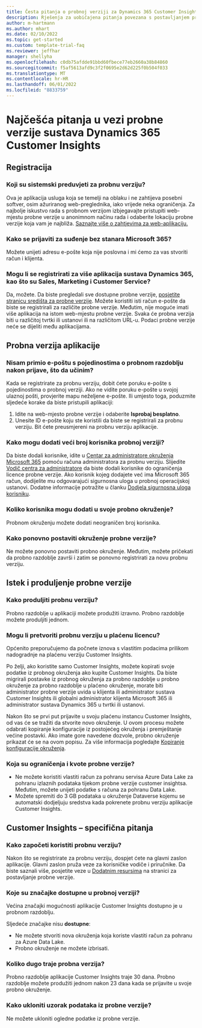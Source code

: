 ```yaml
---
title: Česta pitanja o probnoj verziji za Dynamics 365 Customer Insights
description: Rješenja za uobičajena pitanja povezana s postavljanjem probne verzije aplikacije Customer Insights i njezinim upravljanjem. Saznajte kako riješiti probleme s platformom specifične za aplikaciju.
author: m-hartmann
ms.author: mhart
ms.date: 02/10/2022
ms.topic: get-started
ms.custom: template-trial-faq
ms.reviewer: jeffhar
manager: shellyha
ms.openlocfilehash: c0db75afdde91bbd60fbece77eb2660a38b84860
ms.sourcegitcommit: f5af5613afd9c3f2f0695e2d62d225f0b504f033
ms.translationtype: MT
ms.contentlocale: hr-HR
ms.lasthandoff: 06/01/2022
ms.locfileid: "8833759"
---
```

# <a name="dynamics-365-customer-insights-trial-faq"></a>Najčešća pitanja u vezi probne verzije sustava Dynamics 365 Customer Insights

## <a name="sign-up"></a>Registracija

### <a name="what-are-the-system-requirements-for-the-trial"></a>Koji su sistemski preduvjeti za probnu verziju?

Ova je aplikacija usluga koja se temelji na oblaku i ne zahtijeva posebni softver, osim ažuriranog web-preglednika, iako vrijede neka ograničenja. Za najbolje iskustvo rada s probnom verzijom izbjegavajte pristupiti web-mjestu probne verzije u anonimnom načinu rada i odaberite lokaciju probne verzije koja vam je najbliža. [Saznajte više o zahtjevima za web-aplikaciju.](/power-platform/admin/web-application-requirements)

### <a name="how-do-i-sign-up-for-the-trial-without-a-microsoft-365-tenant"></a>Kako se prijaviti za suđenje bez stanara Microsoft 365?

Možete unijeti adresu e-pošte koja nije poslovna i mi ćemo za vas stvoriti račun i klijenta.

### <a name="can-i-sign-up-for-multiple-dynamics-365-apps-such-as-sales-marketing-and-customer-service"></a>Mogu li se registrirati za više aplikacija sustava Dynamics 365, kao što su Sales, Marketing i Customer Service?

Da, možete. Da biste pregledali sve dostupne probne verzije, [posjetite stranicu središta za probne verzije](https://dynamics.microsoft.com/dynamics-365-free-trial). Možete koristiti isti račun e-pošte da biste se registrirali za različite probne verzije. Međutim, nije moguće imati više aplikacija na istom web-mjestu probne verzije. Svaka će probna verzija biti u različitoj tvrtki ili ustanovi ili na različitom URL-u. Podaci probne verzije neće se dijeliti među aplikacijama.

## <a name="trial-app"></a>Probna verzija aplikacije

### <a name="i-didnt-receive-the-trial-details-email-after-signing-up-what-should-i-do"></a>Nisam primio e-poštu s pojedinostima o probnom razdoblju nakon prijave, što da učinim?

Kada se registrirate za probnu verziju, dobit ćete poruku e-pošte s pojedinostima o probnoj verziji. Ako ne vidite poruku e-pošte u svojoj ulaznoj pošti, provjerite mapu neželjene e-pošte. Ili umjesto toga, poduzmite sljedeće korake da biste pristupili aplikaciji:

1. Idite na web-mjesto probne verzije i odaberite **Isprobaj besplatno**.
1. Unesite ID e-pošte koju ste koristili da biste se registrirali za probnu verziju. Bit ćete preusmjereni na probnu verziju aplikacije.

### <a name="how-do-i-add-more-users-to-a-trial"></a>Kako mogu dodati veći broj korisnika probnoj verziji?

Da biste dodali korisnike, idite u [Centar za administratore okruženja Microsoft 365](https://admin.microsoft.com) pomoću računa administratora za probnu verziju. Slijedite [Vodič centra za administratore](/microsoft-365/admin/add-users/add-users) da biste dodali korisnike do ograničenja licence probne verzije. Ako korisnik kojeg dodajete već ima Microsoft 365 račun, dodijelite mu odgovarajući sigurnosna uloga u probnoj operacijskoj ustanovi. Dodatne informacije potražite u članku [Dodjela sigurnosna uloga korisniku](/power-platform/admin/create-users-assign-online-security-roles#assign-a-security-role-to-a-user).

### <a name="how-many-users-can-i-add-to-my-trial-environment"></a>Koliko korisnika mogu dodati u svoje probno okruženje?

Probnom okruženju možete dodati neograničen broj korisnika.

### <a name="how-do-i-reset-the-trial-environment"></a>Kako ponovno postaviti okruženje probne verzije?

Ne možete ponovno postaviti probno okruženje. Međutim, možete pričekati da probno razdoblje završi i zatim se ponovno registrirati za novu probnu verziju.

## <a name="trial-expiration-and-extension"></a>Istek i produljenje probne verzije

### <a name="how-do-i-extend-the-trial"></a>Kako produljiti probnu verziju?

Probno razdoblje u aplikaciji možete produžiti izravno. Probno razdoblje možete produljiti jednom.

### <a name="can-i-convert-the-trial-to-a-paid-license"></a>Mogu li pretvoriti probnu verziju u plaćenu licencu?

Općenito preporučujemo da počnete iznova s vlastitim podacima prilikom nadogradnje na plaćenu verziju Customer Insights. 

Po želji, ako koristite samo Customer Insights, možete kopirati svoje podatke iz probnog okruženja ako kupite Customer Insights. Da biste migrirali postavke iz probnog okruženja za probno razdoblje u probno okruženje za probno razdoblje u plaćeno okruženje, morate biti administrator probne verzije uvida u klijenta ili administrator sustava Customer Insights ili globalni administrator klijenta Microsoft 365 ili administrator sustava Dynamics 365 u tvrtki ili ustanovi.

Nakon što se prvi put prijavite u svoju plaćenu instancu Customer Insights, od vas će se tražiti da stvorite novo okruženje. U ovom procesu možete odabrati kopiranje konfiguracije iz postojećeg okruženja i premještanje većine postavki. Ako imate gore navedene dozvole, probno okruženje prikazat će se na ovom popisu. Za više informacija pogledajte [Kopiranje konfiguracije okruženja](create-environment.md#copy-the-environment-configuration).

### <a name="what-are-the-trial-limits-and-quotas"></a>Koja su ograničenja i kvote probne verzije?

- Ne možete koristiti vlastiti račun za pohranu servisa Azure Data Lake za pohranu izlaznih podataka tijekom probne verzije customer insightsa. Međutim, možete unijeti podatke s računa za pohranu Data Lake.
- Možete spremiti do 3 GB podataka u okruženje Dataverse kojemu se automatski dodjeljuju sredstva kada pokrenete probnu verziju aplikacije Customer Insights.

## <a name="customer-insights-specific-questions"></a>Customer Insights – specifična pitanja

### <a name="how-do-i-start-using-the-trial"></a>Kako započeti koristiti probnu verziju?

Nakon što se registrirate za probnu verziju, dospjet ćete na glavni zaslon aplikacije. Glavni zaslon pruža veze za korisničke vodiče i priručnike. Da biste saznali više, posjetite veze u [Dodatnim resursima](trial-signup.md#additional-resources) na stranici za postavljanje probne verzije.

### <a name="what-features-are-available-in-the-trial"></a>Koje su značajke dostupne u probnoj verziji?

Većina značajki mogućnosti aplikacije Customer Insights dostupno je u probnom razdoblju.

Sljedeće značajke nisu **dostupne**:

- Ne možete stvoriti nova okruženja koja koriste vlastiti račun za pohranu za Azure Data Lake.
- Probno okruženje ne možete izbrisati.

### <a name="how-long-does-the-trial-last"></a>Koliko dugo traje probna verzija?

Probno razdoblje aplikacije Customer Insights traje 30 dana. Probno razdoblje možete produžiti jednom nakon 23 dana kada se prijavite u svoje probno okruženje.

### <a name="how-do-i-remove-sample-data-from-the-trial"></a>Kako ukloniti uzorak podataka iz probne verzije?

Ne možete ukloniti ogledne podatke iz probne verzije.
